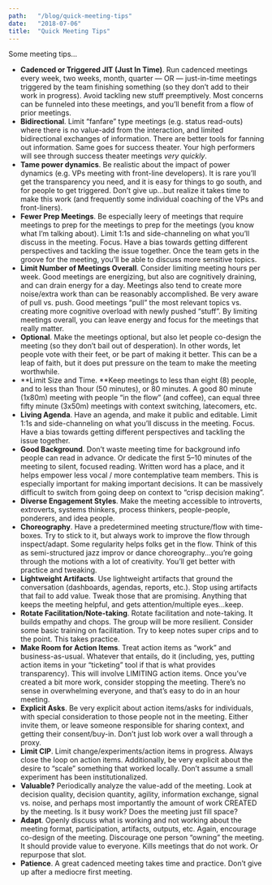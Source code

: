 ```yaml
---
path:	"/blog/quick-meeting-tips"
date:	"2018-07-06"
title:	"Quick Meeting Tips"
---
```


Some meeting tips…

* **Cadenced or Triggered JIT (Just In Time)**. Run cadenced meetings every week, two weeks, month, quarter — OR — just-in-time meetings triggered by the team finishing something (so they don’t add to their work in progress). Avoid tackling new stuff preemptively. Most concerns can be funneled into these meetings, and you’ll benefit from a flow of prior meetings.
* **Bidirectional**. Limit “fanfare” type meetings (e.g. status read-outs) where there is no value-add from the interaction, and limited bidirectional exchanges of information. There are better tools for fanning out information. Same goes for success theater. Your high performers will see through success theater meetings *very quickly*.
* **Tame power dynamics**. Be realistic about the impact of power dynamics (e.g. VPs meeting with front-line developers). It is rare you’ll get the transparency you need, and it is easy for things to go south, and for people to get triggered. Don’t give up…but realize it takes time to make this work (and frequently some individual coaching of the VPs and front-liners).
* **Fewer Prep Meetings**. Be especially leery of meetings that require meetings to prep for the meetings to prep for the meetings (you know what I’m talking about). Limit 1:1s and side-channeling on what you’ll discuss in the meeting. Focus. Have a bias towards getting different perspectives and tackling the issue together. Once the team gets in the groove for the meeting, you’ll be able to discuss more sensitive topics.
* **Limit Number of Meetings Overall**. Consider limiting meeting hours per week. Good meetings are energizing, but also are cognitively draining, and can drain energy for a day. Meetings also tend to create more noise/extra work than can be reasonably accomplished. Be very aware of pull vs. push. Good meetings “pull” the most relevant topics vs. creating more cognitive overload with newly pushed “stuff”. By limiting meetings overall, you can leave energy and focus for the meetings that really matter.
* **Optional**. Make the meetings optional, but also let people co-design the meeting (so they don’t bail out of desperation). In other words, let people vote with their feet, or be part of making it better. This can be a leap of faith, but it does put pressure on the team to make the meeting worthwhile.
* **Limit Size and Time. **Keep meetings to less than eight (8) people, and to less than 1hour (50 minutes), or 80 minutes. A good 80 minute (1x80m) meeting with people “in the flow” (and coffee), can equal three fifty minute (3x50m) meetings with context switching, latecomers, etc.
* **Living Agenda**. Have an agenda, and make it public and editable. Limit 1:1s and side-channeling on what you’ll discuss in the meeting. Focus. Have a bias towards getting different perspectives and tackling the issue together.
* **Good Background**. Don’t waste meeting time for background info people can read in advance. Or dedicate the first 5–10 minutes of the meeting to silent, focused reading. Written word has a place, and it helps empower less vocal / more contemplative team members. This is especially important for making important decisions. It can be massively difficult to switch from going deep on context to “crisp decision making”.
* **Diverse Engagement Styles**. Make the meeting accessible to introverts, extroverts, systems thinkers, process thinkers, people-people, ponderers, and idea people.
* **Choreography**. Have a predetermined meeting structure/flow with time-boxes. Try to stick to it, but always work to improve the flow through inspect/adapt. Some regularity helps folks get in the flow. Think of this as semi-structured jazz improv or dance choreography…you’re going through the motions with a lot of creativity. You’ll get better with practice and tweaking.
* **Lightweight Artifacts**. Use lightweight artifacts that ground the conversation (dashboards, agendas, reports, etc.). Stop using artifacts that fail to add value. Tweak those that are promising. Anything that keeps the meeting helpful, and gets attention/multiple eyes…keep.
* **Rotate Facilitation/Note-taking**. Rotate facilitation and note-taking. It builds empathy and chops. The group will be more resilient. Consider some basic training on facilitation. Try to keep notes super crips and to the point. This takes practice.
* **Make Room for Action Items**. Treat action items as “work” and business-as-usual. Whatever that entails, do it (including, yes, putting action items in your “ticketing” tool if that is what provides transparency). This will involve LIMITING action items. Once you’ve created a bit more work, consider stopping the meeting. There’s no sense in overwhelming everyone, and that’s easy to do in an hour meeting.
* **Explicit Asks**. Be very explicit about action items/asks for individuals, with special consideration to those people not in the meeting. Either invite them, or leave someone responsible for sharing context, and getting their consent/buy-in. Don’t just lob work over a wall through a proxy.
* **Limit CIP**. Limit change/experiments/action items in progress. Always close the loop on action items. Additionally, be very explicit about the desire to “scale” something that worked locally. Don’t assume a small experiment has been institutionalized.
* **Valuable?** Periodically analyze the value-add of the meeting. Look at decision quality, decision quantity, agility, information exchange, signal vs. noise, and perhaps most importantly the amount of work CREATED by the meeting. Is it busy work? Does the meeting just fill space?
* **Adapt**. Openly discuss what is working and not working about the meeting format, participation, artifacts, outputs, etc. Again, encourage co-design of the meeting. Discourage one person “owning” the meeting. It should provide value to everyone. Kills meetings that do not work. Or repurpose that slot.
* **Patience**. A great cadenced meeting takes time and practice. Don’t give up after a mediocre first meeting.
